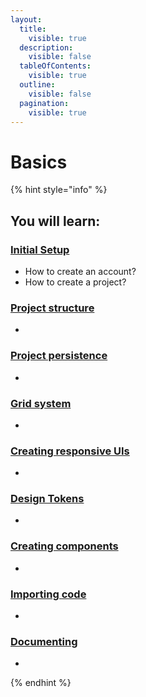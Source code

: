 ```yaml
---
layout:
  title:
    visible: true
  description:
    visible: false
  tableOfContents:
    visible: true
  outline:
    visible: false
  pagination:
    visible: true
---
```


# Basics

{% hint style="info" %}
## You will learn:



### [Initial Setup](initial-setup.md)

* How to create an account?
* How to create a project?



### [Project structure](project-structure/)

*



### [Project persistence](project-persistence/)

*



### [Grid system](grid-system/)

*



### [Creating responsive UIs](creating-responsive-uis.md)

*



### [Design Tokens](design-tokens.md)

*



### [Creating components](creating-components.md)

*



### [Importing code](importing-code.md)

*

###

### [Documenting](documenting.md)

*


{% endhint %}

